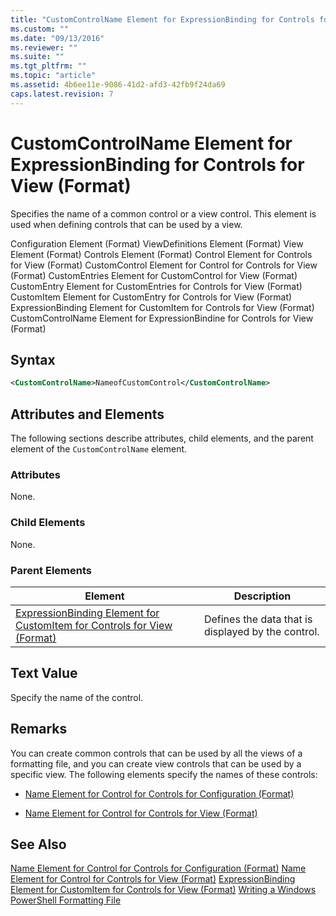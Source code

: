 ```yaml
---
title: "CustomControlName Element for ExpressionBinding for Controls for View (Format) | Microsoft Docs"
ms.custom: ""
ms.date: "09/13/2016"
ms.reviewer: ""
ms.suite: ""
ms.tgt_pltfrm: ""
ms.topic: "article"
ms.assetid: 4b6ee11e-9086-41d2-afd3-42fb9f24da69
caps.latest.revision: 7
---
```

# CustomControlName Element for ExpressionBinding for Controls for View (Format)
Specifies the name of a common control or a view control. This element is used when defining controls that can be used by a view.

 Configuration Element (Format)
ViewDefinitions Element (Format)
View Element (Format)
Controls Element (Format)
Control Element for Controls for View (Format)
CustomControl Element for Control for Controls for View (Format)
CustomEntries Element for CustomControl for View (Format)
CustomEntry Element for CustomEntries for Controls for View (Format)
CustomItem Element for CustomEntry for Controls for View (Format)
ExpressionBinding Element for CustomItem for Controls for View (Format)
CustomControlName Element for ExpressionBindine for Controls for View (Format)

## Syntax

```xml
<CustomControlName>NameofCustomControl</CustomControlName>
```

## Attributes and Elements
 The following sections describe attributes, child elements, and the parent element of the `CustomControlName` element.

### Attributes
 None.

### Child Elements
 None.

### Parent Elements

|Element|Description|
|-------------|-----------------|
|[ExpressionBinding Element for CustomItem for Controls for View (Format)](./expressionbinding-element-for-customitem-for-controls-for-view-format.md)|Defines the data that is displayed by the control.|

## Text Value
 Specify the name of the control.

## Remarks
 You can create common controls that can be used by all the views of a formatting file, and you can create view controls that can be used by a specific view. The following elements specify the names of these controls:

-   [Name Element for Control for Controls for Configuration (Format)](./name-element-for-control-for-controls-for-configuration-format.md)

-   [Name Element for Control for Controls for View (Format)](./name-element-for-control-for-controls-for-view-format.md)

## See Also
 [Name Element for Control for Controls for Configuration (Format)](./name-element-for-control-for-controls-for-configuration-format.md)
 [Name Element for Control for Controls for View (Format)](./name-element-for-control-for-controls-for-view-format.md)
 [ExpressionBinding Element for CustomItem for Controls for View (Format)](./expressionbinding-element-for-customitem-for-controls-for-view-format.md)
 [Writing a Windows PowerShell Formatting File](./writing-a-windows-powershell-formatting-file.md)

